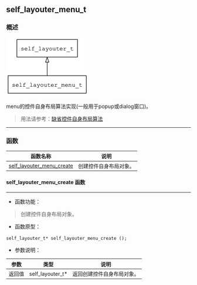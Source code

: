 ## self\_layouter\_menu\_t
### 概述
![image](images/self_layouter_menu_t_0.png)

menu的控件自身布局算法实现(一般用于popup或dialog窗口)。

> 用法请参考：[缺省控件自身布局算法](
https://github.com/zlgopen/awtk/blob/master/docs/self_layouter_menu.md)
----------------------------------
### 函数
<p id="self_layouter_menu_t_methods">

| 函数名称 | 说明 | 
| -------- | ------------ | 
| <a href="#self_layouter_menu_t_self_layouter_menu_create">self\_layouter\_menu\_create</a> | 创建控件自身布局对象。 |
#### self\_layouter\_menu\_create 函数
-----------------------

* 函数功能：

> <p id="self_layouter_menu_t_self_layouter_menu_create">创建控件自身布局对象。

* 函数原型：

```
self_layouter_t* self_layouter_menu_create ();
```

* 参数说明：

| 参数 | 类型 | 说明 |
| -------- | ----- | --------- |
| 返回值 | self\_layouter\_t* | 返回创建控件自身布局对象。 |
